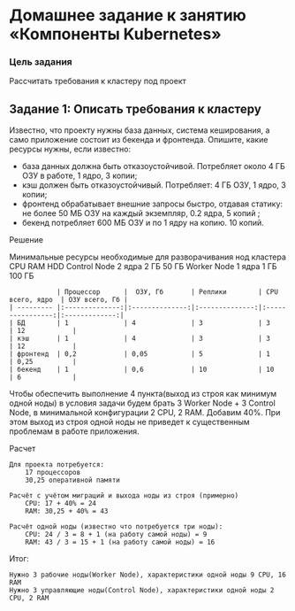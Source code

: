 # Домашнее задание к занятию «Компоненты Kubernetes»

### Цель задания

Рассчитать требования к кластеру под проект

## Задание 1: Описать требования к кластеру
Известно, что проекту нужны база данных, система кеширования, а само приложение состоит из бекенда и фронтенда. Опишите, какие ресурсы нужны, если известно:

* база данных должна быть отказоустойчивой. Потребляет около 4 ГБ ОЗУ в работе, 1 ядро, 3 копии;
* кэш должен быть отказоустойчивый. Потребляет: 4 ГБ ОЗУ, 1 ядро, 3 копии;
* фронтенд обрабатывает внешние запросы быстро, отдавая статику: не более 50 МБ ОЗУ на каждый экземпляр, 0.2 ядра, 5 копий ;
* бекенд потребляет 600 МБ ОЗУ и по 1 ядру на копию. 10 копий.

Решение

Минимальные ресурсы необходимые для разворачивания нод кластера
	             CPU 	RAM 	HDD
Control Node 	2 ядра 	2 ГБ 	50 ГБ
Worker Node 	1 ядра 	1 ГБ 	100 ГБ

```
            | Процессор      |  ОЗУ, Гб       | Реплики        | CPU всего, ядро  | ОЗУ всего, Гб |
| --------- |:--------------:|:--------------:|:--------------:|:----------------:|:-------------:|
| БД        | 1              | 4              | 3              | 3                | 12            |
| кэш       | 1              | 4              | 3              | 3                | 12            | 
| фронтенд  | 0,2            | 0,05           | 5              | 1                | 0,25          | 
| бекенд    | 1              | 0,6            | 10             | 10               | 6             |
```


Чтобы обеспечить выполнение 4 пункта(выход из строя как минимум одной ноды) в условия задачи будем брать 3 Worker Node + 3 Control Node, в минимальной конфигурации 2 CPU, 2 RAM.
Добавим 40%. При этом выход из строя одной ноды не приведет к существенным проблемам в работе приложения.

Расчет

    Для проекта потребуется:
        17 процессоров
        30,25 оперативной памяти

    Расчёт с учётом миграций и выхода ноды из строя (примерно)
        CPU: 17 + 40% = 24 
        RAM: 30,25 + 40% = 43 

    Расчёт одной ноды (известно что потребуется три ноды):
        CPU: 24 / 3 = 8 + 1 (на работу самой ноды) = 9
        RAM: 43 / 3 = 15 + 1 (на работу самой ноды) = 16

Итог:

    Нужно 3 рабочие ноды(Worker Node), характеристики одной ноды 9 CPU, 16 RAM
    Нужно 3 управляющие ноды(Control Node), характеристики одной ноды 2 CPU, 2 RAM